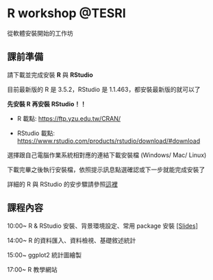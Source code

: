 # R workshop @TESRI
從軟體安裝開始的工作坊 

## 課前準備
請下載並完成安裝 **R** 與 **RStudio**

目前最新版的 R 是 3.5.2，RStudio 是 1.1.463，都安裝最新版的就可以了

**先安裝 R 再安裝 RStudio！！**

* R 載點: https://ftp.yzu.edu.tw/CRAN/

* RStudio 載點: https://www.rstudio.com/products/rstudio/download/#download

選擇跟自己電腦作業系統相對應的連結下載安裝檔 (Windows/ Mac/ Linux)

下載完畢之後執行安裝檔，依照提示訊息點選確認或下一步就能完成安裝了

詳細的 R 與 RStudio 的安步驟請參照[這裡](http://www.learn-r-the-easy-way.tw/chapters/2#r)



## 課程內容
10:00~ R & RStudio 安裝、背景環境設定、常用 package 安裝 [[Slides]](https://kemushi54.github.io/R_workshop/slide.html)

14:00~ R 的資料匯入、資料檢視、基礎敘述統計

15:00~ ggplot2 統計圖繪製

17:00~ R 教學網站
